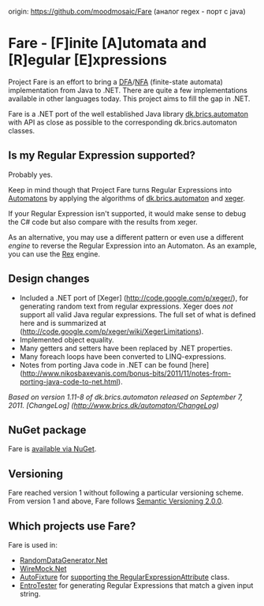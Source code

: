 origin: https://github.com/moodmosaic/Fare  (аналог regex - порт с java)

Fare - [F]inite [A]utomata and [R]egular [E]xpressions
===================

<p>Project Fare is an effort to bring a <a href="http://en.wikipedia.org/wiki/Deterministic_finite-state_machine" target="_blank" title="Deterministic finite-state machine">DFA</a>/<a href="http://en.wikipedia.org/wiki/Nondeterministic_finite-state_machine" target="_blank" title="Nondeterministic finite-state machine">NFA</a> (finite-state automata) implementation from Java to .NET.&#0160;There are quite a few implementations available in other languages today. This project aims to fill the gap in .NET.</p>
<p>Fare is a .NET port of the well established Java library <a href="http://www.brics.dk/automaton/" target="_blank" title="dk.brics.automaton">dk.brics.automaton</a> with API as close as possible to the corresponding dk.brics.automaton classes.</p>

Is my Regular Expression supported?
--------------

Probably yes.

Keep in mind though that Project Fare turns Regular Expressions into [Automatons](http://en.wikipedia.org/wiki/Deterministic_finite_automaton) by applying the algorithms of [dk.brics.automaton](http://www.brics.dk/automaton/) and [xeger](https://code.google.com/p/xeger/).

If your Regular Expression isn't supported, it would make sense to debug the C# code but also compare with the results from xeger.

As an alternative, you may use a different pattern or even use a different _engine_ to reverse the Regular Expression into an Automaton. As an example, you can use the [Rex](http://research.microsoft.com/en-us/projects/rex/) engine.

Design changes
--------------

* Included a .NET port of [Xeger] (http://code.google.com/p/xeger/), for generating random text from regular expressions. Xeger does <i>not</i> support all valid Java regular expressions. The full set of what is defined here and is summarized at (http://code.google.com/p/xeger/wiki/XegerLimitations).
* Implemented object equality.
* Many getters and setters have been replaced by .NET properties.
* Many foreach loops have been converted to LINQ-expressions.
* Notes from porting Java code in .NET can be found [here] (http://www.nikosbaxevanis.com/bonus-bits/2011/11/notes-from-porting-java-code-to-net.html).

<i>Based on version 1.11-8 of dk.brics.automaton released on September 7, 2011. [ChangeLog] (http://www.brics.dk/automaton/ChangeLog)</i>

NuGet package
--------------

Fare is [available via NuGet](https://www.nuget.org/packages/Fare/).

Versioning
--------------

Fare reached version 1 without following a particular versioning scheme. From version 1 and above, Fare follows [Semantic Versioning 2.0.0](http://semver.org/spec/v2.0.0.html).

Which projects use Fare?
--------------

Fare is used in:
* [RandomDataGenerator.Net](https://github.com/StefH/RandomDataGenerator)
* [WireMock.Net](https://github.com/WireMock-Net/WireMock.Net)
* [AutoFixture](https://github.com/AutoFixture/AutoFixture) for [supporting the RegularExpressionAttribute](http://nikosbaxevanis.com/blog/2011/12/11/regularexpressionattribute-support-in-autofixture/) class.
* [EntroTester](https://github.com/ymotton/EntroTester) for generating Regular Expressions that match a given input string.

